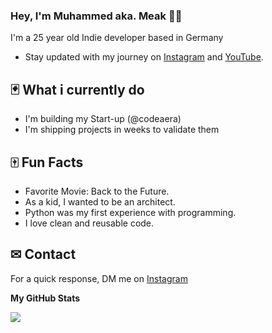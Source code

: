 ### Hey, I'm Muhammed aka. Meak 👋🏽 

I'm a 25 year old Indie developer based in Germany

- Stay updated with my journey on [Instagram](https://www.instagram.com/meakcodes) and [YouTube](https://www.youtube.com/@meakcodes).


## 🃏 What i currently do


- I'm building my Start-up (@codeaera)
- I'm shipping projects in weeks to validate them


## 🀄 Fun Facts 
- Favorite Movie: Back to the Future.
- As a kid, I wanted to be an architect.
- Python was my first experience with programming.
- I love clean and reusable code.

## ✉ Contact

 For a quick response, DM me on [Instagram](https://www.instagram.com/meakcodes/)

<b>My GitHub Stats</b>

<a href="http://www.github.com/M-Akbas"><img src="https://github-readme-streak-stats.herokuapp.com/?user=M-Akbas&stroke=ffffff&background=181824&ring=ffffff&fire=ffffff&currStreakNum=ffffff&currStreakLabel=ffffff&sideNums=ffffff&sideLabels=ffffff&dates=ffffff&hide_border=true" /></a>
